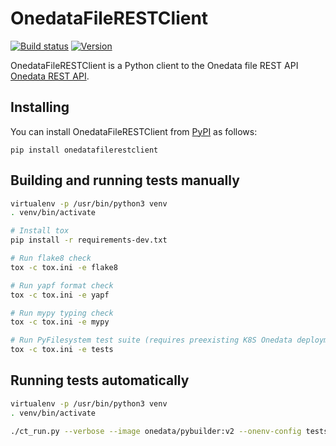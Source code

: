 # OnedataFileRESTClient

[![Build status](https://github.com/onedata/onedatafilerestclient/actions/workflows/workflow.yml/badge.svg)](https://github.com/onedata/onedatafilerestclient/actions)
[![Version](https://img.shields.io/pypi/pyversions/onedatafilerestclient.svg)](https://pypi.python.org/pypi/onedatafilerestclient)

OnedataFileRESTClient is a Python client to the Onedata file REST API [Onedata REST API](https://onedata.org/#/home/api/stable/oneprovider).

## Installing

You can install OnedataFileRESTClient from [PyPI](https://pypi.python.org/pypi/onedatafilerestclient) as follows:

```
pip install onedatafilerestclient
```

## Building and running tests manually

```bash
virtualenv -p /usr/bin/python3 venv
. venv/bin/activate

# Install tox
pip install -r requirements-dev.txt

# Run flake8 check
tox -c tox.ini -e flake8

# Run yapf format check
tox -c tox.ini -e yapf

# Run mypy typing check
tox -c tox.ini -e mypy

# Run PyFilesystem test suite (requires preexisting K8S Onedata deployment in default namespace)
tox -c tox.ini -e tests
```

## Running tests automatically

```bash
virtualenv -p /usr/bin/python3 venv
. venv/bin/activate

./ct_run.py --verbose --image onedata/pybuilder:v2 --onenv-config tests/test_env_config.yaml --no-clean -s --suite flake8 --suite yapf --suite mypy --suite tests
```